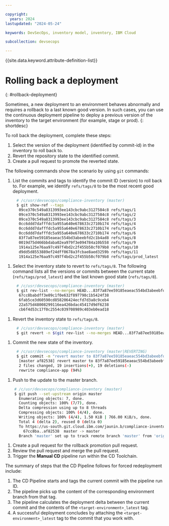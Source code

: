 ```yaml
---

copyright:
  years: 2024
lastupdated: "2024-05-24"

keywords: DevSecOps, inventory model, inventory, IBM Cloud

subcollection: devsecops

---
```


{{site.data.keyword.attribute-definition-list}}

# Rolling back a deployment
{: #rollback-deployment}

Sometimes, a new deployment to an environment behaves abnormally and requires a rollback to a last known good version. In such cases, you can use the continuous deployment pipeline to deploy a previous version of the inventory to the target environment (for example, stage or prod).
{: shortdesc}

To roll back the deployment, complete these steps:

1. Select the version of the deployment (identified by commit-id) in the inventory to roll back to.
1. Revert the repository state to the identified commit.
1. Create a pull request to promote the reverted state.

The following commands show the scenario by using `git` commands:

1. List the commits and tags to identify the commit ID (version) to roll back to. For example, we identify `refs/tags/8` to be the most recent good deployment.

```bash
     # /c/usr/devsecops/compliance-inventory (master)
     $ git show-ref --tags
      09ce370c549a8313993ee143cbc9abc3127584c8 refs/tags/1
      09ce370c549a8313993ee143cbc9abc3127584c8 refs/tags/2
      09ce370c549a8313993ee143cbc9abc3127584c8 refs/tags/3
      0cc6ddd7dafffdc5a955a640e678633c2710b174 refs/tags/4
      0cc6ddd7dafffdc5a955a640e678633c2710b174 refs/tags/5
      0cc6ddd7dafffdc5a955a640e678633c2710b174 refs/tags/6
      83f7a87ee59185eaeac554bd3abeebfd2c1b4ad8 refs/tags/8
      0019d75d466bbdaba02ea979f3e094784a10b558 refs/tags/9
      1914a125e76aa97c497f4bd2c2f455b58cf079b8 refs/tags/10
      d9dd5d8553889ef24dff0678a3fcbae8aed3259b refs/tags/11
      1914a125e76aa97c497f4bd2c2f455b58cf079b8 refs/tags/prod_latest
```

1. Select the inventory state to revert to `refs/tags/8`. The following command lists all the versions or commits between the current state (`refs/tags/prod_latest`) and the last known good state (`refs/tags/8`).

```bash
     # /c/usr/devsecops/compliance-inventory (master)
     $ git rev-list --no-merges HEAD...83f7a87ee59185eaeac554bd3abeebfd2c1b4ad8
      67cc8babdff3e09c1f0e632f897798c1b5424f38
      6fab5ce3d60590cd858206424ecfd7d3a8c9ceb4
      22a575d48008299116ea426bdac45417d9df6238
      cb6f4d53c17f0c2554c039708989c403eb0ead18
```

1. Revert the inventory state to `refs/tags/8`.

```bash
     # /c/usr/devsecops/compliance-inventory (master)
     $ git revert -n $(git rev-list --no-merges HEAD...83f7a87ee59185eaeac554bd3abeebfd2c1b4ad8)
```

1. Commit the new state of the inventory.

```bash
     # /c/usr/devsecops/compliance-inventory (master|REVERTING)
     $ git commit -m "revert master to 83f7a87ee59185eaeac554bd3abeebfd2c1b4ad8"
      [master af82538] revert master to 83f7a87ee59185eaeac554bd3abeebfd2c1b4ad8
      2 files changed, 19 insertions(+), 19 deletions(-)
      rewrite compliance-app (94%)
```

1. Push to the update to the master branch.

```bash
    # /c/usr/devsecops/compliance-inventory (master)
    $ git push --set-upstream origin master
      Enumerating objects: 7, done.
      Counting objects: 100% (7/7), done.
      Delta compression using up to 8 threads
      Compressing objects: 100% (4/4), done.
      Writing objects: 100% (4/4), 1.50 KiB | 766.00 KiB/s, done.
      Total 4 (delta 2), reused 0 (delta 0)
      To https://us-south.git.cloud.ibm.com/jaunin.b/compliance-inventory.git
        67cc8ba..af82538  master -> master
      Branch 'master' set up to track remote branch 'master' from 'origin'.
```

1. Create a pull request for the rollback promotion pull request.
1. Review the pull request and merge the pull request.
1. Trigger the **Manual CD** pipeline run within the CD Toolchain.

The summary of steps that the CD Pipeline follows for forced redeployment include:

1. The CD Pipeline starts and tags the current commit with the pipeline run ID.
2. The pipeline picks up the content of the corresponding environment branch from that tag.
3. The pipeline calculates the deployment delta between the current commit and the contents of the `<target-environment>_latest` tag.
4. A successful deployment concludes by attaching the `<target-environment>_latest` tag to the commit that you work with.
